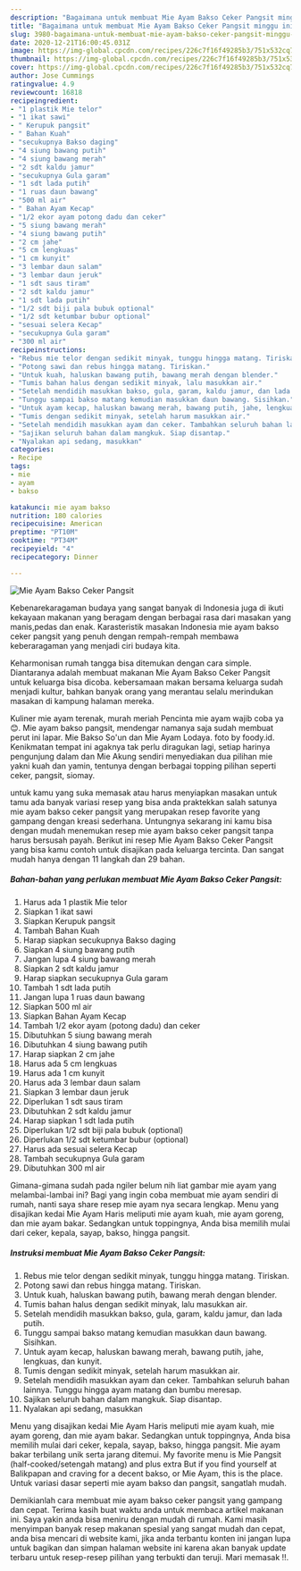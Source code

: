 ```yaml
---
description: "Bagaimana untuk membuat Mie Ayam Bakso Ceker Pangsit minggu ini"
title: "Bagaimana untuk membuat Mie Ayam Bakso Ceker Pangsit minggu ini"
slug: 3980-bagaimana-untuk-membuat-mie-ayam-bakso-ceker-pangsit-minggu-ini
date: 2020-12-21T16:00:45.031Z
image: https://img-global.cpcdn.com/recipes/226c7f16f49285b3/751x532cq70/mie-ayam-bakso-ceker-pangsit-foto-resep-utama.jpg
thumbnail: https://img-global.cpcdn.com/recipes/226c7f16f49285b3/751x532cq70/mie-ayam-bakso-ceker-pangsit-foto-resep-utama.jpg
cover: https://img-global.cpcdn.com/recipes/226c7f16f49285b3/751x532cq70/mie-ayam-bakso-ceker-pangsit-foto-resep-utama.jpg
author: Jose Cummings
ratingvalue: 4.9
reviewcount: 16818
recipeingredient:
- "1 plastik Mie telor"
- "1 ikat sawi"
- " Kerupuk pangsit"
- " Bahan Kuah"
- "secukupnya Bakso daging"
- "4 siung bawang putih"
- "4 siung bawang merah"
- "2 sdt kaldu jamur"
- "secukupnya Gula garam"
- "1 sdt lada putih"
- "1 ruas daun bawang"
- "500 ml air"
- " Bahan Ayam Kecap"
- "1/2 ekor ayam potong dadu dan ceker"
- "5 siung bawang merah"
- "4 siung bawang putih"
- "2 cm jahe"
- "5 cm lengkuas"
- "1 cm kunyit"
- "3 lembar daun salam"
- "3 lembar daun jeruk"
- "1 sdt saus tiram"
- "2 sdt kaldu jamur"
- "1 sdt lada putih"
- "1/2 sdt biji pala bubuk optional"
- "1/2 sdt ketumbar bubur optional"
- "sesuai selera Kecap"
- "secukupnya Gula garam"
- "300 ml air"
recipeinstructions:
- "Rebus mie telor dengan sedikit minyak, tunggu hingga matang. Tiriskan."
- "Potong sawi dan rebus hingga matang. Tiriskan."
- "Untuk kuah, haluskan bawang putih, bawang merah dengan blender."
- "Tumis bahan halus dengan sedikit minyak, lalu masukkan air."
- "Setelah mendidih masukkan bakso, gula, garam, kaldu jamur, dan lada putih."
- "Tunggu sampai bakso matang kemudian masukkan daun bawang. Sisihkan."
- "Untuk ayam kecap, haluskan bawang merah, bawang putih, jahe, lengkuas, dan kunyit."
- "Tumis dengan sedikit minyak, setelah harum masukkan air."
- "Setelah mendidih masukkan ayam dan ceker. Tambahkan seluruh bahan lainnya. Tunggu hingga ayam matang dan bumbu meresap."
- "Sajikan seluruh bahan dalam mangkuk. Siap disantap."
- "Nyalakan api sedang, masukkan"
categories:
- Recipe
tags:
- mie
- ayam
- bakso

katakunci: mie ayam bakso 
nutrition: 180 calories
recipecuisine: American
preptime: "PT10M"
cooktime: "PT34M"
recipeyield: "4"
recipecategory: Dinner

---
```



![Mie Ayam Bakso Ceker Pangsit](https://img-global.cpcdn.com/recipes/226c7f16f49285b3/751x532cq70/mie-ayam-bakso-ceker-pangsit-foto-resep-utama.jpg)

Kebenarekaragaman budaya yang sangat banyak di Indonesia juga di ikuti kekayaan makanan yang beragam dengan berbagai rasa dari masakan yang manis,pedas dan enak. Karasteristik masakan Indonesia mie ayam bakso ceker pangsit yang penuh dengan rempah-rempah membawa keberaragaman yang menjadi ciri budaya kita.


Keharmonisan rumah tangga bisa ditemukan dengan cara simple. Diantaranya adalah membuat makanan Mie Ayam Bakso Ceker Pangsit untuk keluarga bisa dicoba. kebersamaan makan bersama keluarga sudah menjadi kultur, bahkan banyak orang yang merantau selalu merindukan masakan di kampung halaman mereka.

Kuliner mie ayam terenak, murah meriah Pencinta mie ayam wajib coba ya 😊. Mie ayam bakso pangsit, mendengar namanya saja sudah membuat perut ini lapar. Mie Bakso So&#39;un dan Mie Ayam Lodaya. foto by foody.id. Kenikmatan tempat ini agaknya tak perlu diragukan lagi, setiap harinya pengunjung dalam dan Mie Akung sendiri menyediakan dua pilihan mie yakni kuah dan yamin, tentunya dengan berbagai topping pilihan seperti ceker, pangsit, siomay.

untuk kamu yang suka memasak atau harus menyiapkan masakan untuk tamu ada banyak variasi resep yang bisa anda praktekkan salah satunya mie ayam bakso ceker pangsit yang merupakan resep favorite yang gampang dengan kreasi sederhana. Untungnya sekarang ini kamu bisa dengan mudah menemukan resep mie ayam bakso ceker pangsit tanpa harus bersusah payah.
Berikut ini resep Mie Ayam Bakso Ceker Pangsit yang bisa kamu contoh untuk disajikan pada keluarga tercinta. Dan sangat mudah hanya dengan 11 langkah dan 29 bahan.


<!--inarticleads1-->

##### Bahan-bahan yang perlukan membuat Mie Ayam Bakso Ceker Pangsit:

1. Harus ada 1 plastik Mie telor
1. Siapkan 1 ikat sawi
1. Siapkan  Kerupuk pangsit
1. Tambah  Bahan Kuah
1. Harap siapkan secukupnya Bakso daging
1. Siapkan 4 siung bawang putih
1. Jangan lupa 4 siung bawang merah
1. Siapkan 2 sdt kaldu jamur
1. Harap siapkan secukupnya Gula garam
1. Tambah 1 sdt lada putih
1. Jangan lupa 1 ruas daun bawang
1. Siapkan 500 ml air
1. Siapkan  Bahan Ayam Kecap
1. Tambah 1/2 ekor ayam (potong dadu) dan ceker
1. Dibutuhkan 5 siung bawang merah
1. Dibutuhkan 4 siung bawang putih
1. Harap siapkan 2 cm jahe
1. Harus ada 5 cm lengkuas
1. Harus ada 1 cm kunyit
1. Harus ada 3 lembar daun salam
1. Siapkan 3 lembar daun jeruk
1. Diperlukan 1 sdt saus tiram
1. Dibutuhkan 2 sdt kaldu jamur
1. Harap siapkan 1 sdt lada putih
1. Diperlukan 1/2 sdt biji pala bubuk (optional)
1. Diperlukan 1/2 sdt ketumbar bubur (optional)
1. Harus ada sesuai selera Kecap
1. Tambah secukupnya Gula garam
1. Dibutuhkan 300 ml air


Gimana-gimana sudah pada ngiler belum nih liat gambar mie ayam yang melambai-lambai ini? Bagi yang ingin coba membuat mie ayam sendiri di rumah, nanti saya share resep mie ayam nya secara lengkap. Menu yang disajikan kedai Mie Ayam Haris meliputi mie ayam kuah, mie ayam goreng, dan mie ayam bakar. Sedangkan untuk toppingnya, Anda bisa memilih mulai dari ceker, kepala, sayap, bakso, hingga pangsit. 

<!--inarticleads2-->

##### Instruksi membuat  Mie Ayam Bakso Ceker Pangsit:

1. Rebus mie telor dengan sedikit minyak, tunggu hingga matang. Tiriskan.
1. Potong sawi dan rebus hingga matang. Tiriskan.
1. Untuk kuah, haluskan bawang putih, bawang merah dengan blender.
1. Tumis bahan halus dengan sedikit minyak, lalu masukkan air.
1. Setelah mendidih masukkan bakso, gula, garam, kaldu jamur, dan lada putih.
1. Tunggu sampai bakso matang kemudian masukkan daun bawang. Sisihkan.
1. Untuk ayam kecap, haluskan bawang merah, bawang putih, jahe, lengkuas, dan kunyit.
1. Tumis dengan sedikit minyak, setelah harum masukkan air.
1. Setelah mendidih masukkan ayam dan ceker. Tambahkan seluruh bahan lainnya. Tunggu hingga ayam matang dan bumbu meresap.
1. Sajikan seluruh bahan dalam mangkuk. Siap disantap.
1. Nyalakan api sedang, masukkan


Menu yang disajikan kedai Mie Ayam Haris meliputi mie ayam kuah, mie ayam goreng, dan mie ayam bakar. Sedangkan untuk toppingnya, Anda bisa memilih mulai dari ceker, kepala, sayap, bakso, hingga pangsit. Mie ayam bakar terbilang unik serta jarang ditemui. My favorite menu is Mie Pangsit (half-cooked/setengah matang) and plus extra But if you find yourself at Balikpapan and craving for a decent bakso, or Mie Ayam, this is the place. Untuk variasi dasar seperti mie ayam bakso dan pangsit, sangatlah mudah. 

Demikianlah cara membuat mie ayam bakso ceker pangsit yang gampang dan cepat. Terima kasih buat waktu anda untuk membaca artikel makanan ini. Saya yakin anda bisa meniru dengan mudah di rumah. Kami masih menyimpan banyak resep makanan spesial yang sangat mudah dan cepat, anda bisa mencari di website kami, jika anda terbantu konten ini jangan lupa untuk bagikan dan simpan halaman website ini karena akan banyak update terbaru untuk resep-resep pilihan yang terbukti dan teruji. Mari memasak !!. 
